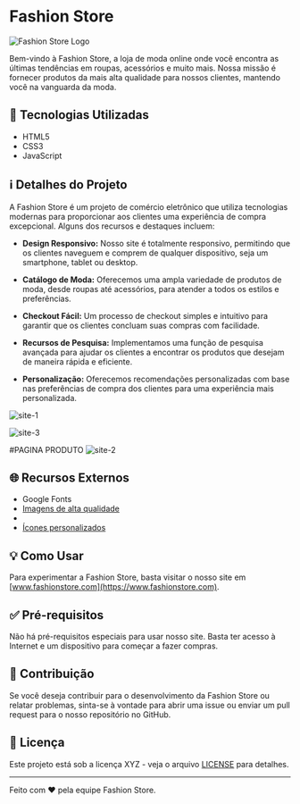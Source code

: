 # Fashion Store

![Fashion Store Logo](link_para_logo.jpg)

Bem-vindo à Fashion Store, a loja de moda online onde você encontra as últimas tendências em roupas, acessórios e muito mais. Nossa missão é fornecer produtos da mais alta qualidade para nossos clientes, mantendo você na vanguarda da moda.

## 🚀 Tecnologias Utilizadas

- HTML5
- CSS3
- JavaScript

## ℹ️ Detalhes do Projeto

A Fashion Store é um projeto de comércio eletrônico que utiliza tecnologias modernas para proporcionar aos clientes uma experiência de compra excepcional. Alguns dos recursos e destaques incluem:

- **Design Responsivo:** Nosso site é totalmente responsivo, permitindo que os clientes naveguem e comprem de qualquer dispositivo, seja um smartphone, tablet ou desktop.

- **Catálogo de Moda:** Oferecemos uma ampla variedade de produtos de moda, desde roupas até acessórios, para atender a todos os estilos e preferências.

- **Checkout Fácil:** Um processo de checkout simples e intuitivo para garantir que os clientes concluam suas compras com facilidade.

- **Recursos de Pesquisa:** Implementamos uma função de pesquisa avançada para ajudar os clientes a encontrar os produtos que desejam de maneira rápida e eficiente.

- **Personalização:** Oferecemos recomendações personalizadas com base nas preferências de compra dos clientes para uma experiência mais personalizada.

![site-1](https://user-images.githubusercontent.com/102436341/236716826-ae15653f-f3c5-4397-815a-766e9b444c4b.png)

![site-3](https://github.com/pauloninja/FASHION-STORE-1/assets/102436341/3960a2f8-fd75-476b-9a63-c102b2e7cebf)

#PAGINA PRODUTO
![site-2](https://user-images.githubusercontent.com/102436341/236716838-fee8464d-9497-4db1-a72e-83a7abecd6d7.png)

## 🌐 Recursos Externos

- Google Fonts
- [Imagens de alta qualidade](link_para_banco_de_imagens.jpg)
- 
- [Ícones personalizados](link_para_icones.jpg)

## 💡 Como Usar

Para experimentar a Fashion Store, basta visitar o nosso site em [www.fashionstore.com](https://www.fashionstore.com).

## ✅ Pré-requisitos

Não há pré-requisitos especiais para usar nosso site. Basta ter acesso à Internet e um dispositivo para começar a fazer compras.

## 🤝 Contribuição

Se você deseja contribuir para o desenvolvimento da Fashion Store ou relatar problemas, sinta-se à vontade para abrir uma issue ou enviar um pull request para o nosso repositório no GitHub.

## 📝 Licença

Este projeto está sob a licença XYZ - veja o arquivo [LICENSE](MIT) para detalhes.

---

Feito com ❤️ pela equipe Fashion Store.
